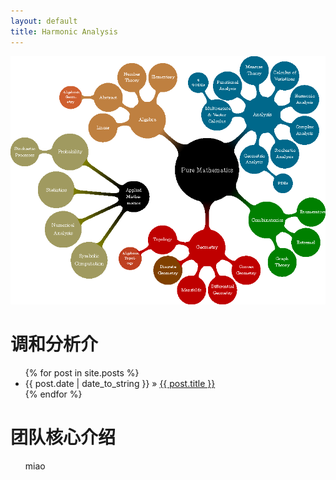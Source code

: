 ```yaml
---
layout: default
title: Harmonic Analysis
---
```


![avatar](/_pictures/harmonic-analysis.png)


<div id="home">
  <h1>调和分析介</h1>
  <ul class="posts">
    {% for post in site.posts %}
      <li><span>{{ post.date | date_to_string }}</span> &raquo; <a href="{{ post.url }}">{{ post.title }}</a></li>
    {% endfor %}
  </ul>

  <h1>团队核心介绍</h1>
  <ul class="posts">
    miao
<!--     <li><span>01 May 2019</span> &raquo; <a href="https://inkscape.org/zh/learn/tutorials/"> Inkscape 教程</a></li>  -->
  </ul>

</div>
